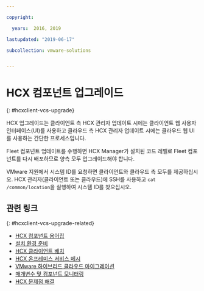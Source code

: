 ```yaml
---

copyright:

  years:  2016, 2019

lastupdated: "2019-06-17"

subcollection: vmware-solutions


---
```


# HCX 컴포넌트 업그레이드
{: #hcxclient-vcs-upgrade}

HCX 업그레이드는 클라이언트 측 HCX 관리자 업데이트 시에는
클라이언트 웹 사용자 인터페이스(UI)를 사용하고 클라우드 측 HCX 관리자 업데이트 시에는
클라우드 웹 UI를 사용하는 간단한 프로세스입니다.

Fleet 컴포넌트 업데이트를 수행하면 HCX Manager가 설치된 코드 레벨로 Fleet 컴포넌트를 다시 배포하므로 양측 모두 업그레이드해야 합니다.

VMware 지원에서 시스템 ID를 요청하면 클라이언트와 클라우드 측 모두를 제공하십시오. HCX 관리자(클라이언트 또는 클라우드)에 SSH를 사용하고 `cat /common/location`을 실행하여 시스템 ID를 찾으십시오.

## 관련 링크
{: #hcxclient-vcs-upgrade-related}

* [HCX 컴포넌트 용어집](/docs/services/vmwaresolutions/services?topic=vmware-solutions-hcxclient-components)
* [설치 환경 준비](/docs/services/vmwaresolutions/services?topic=vmware-solutions-hcxclient-planning-prep-install)
* [HCX 클라이언트 배치](/docs/services/vmwaresolutions/services?topic=vmware-solutions-hcxclient-vcs-client-deployment)
* [HCX 온프레미스 서비스 메시](/docs/services/vmwaresolutions/services?topic=vmware-solutions-hcxclient-vcs-mesh-deployment)
* [VMware 하이브리드 클라우드 마이그레이션](/docs/services/vmwaresolutions/services?topic=vmware-solutions-hcxclient-migrations)
* [매개변수 및 컴포넌트 모니터링](/docs/services/vmwaresolutions/services?topic=vmware-solutions-hcxclient-monitoring)
* [HCX 문제점 해결](/docs/services/vmwaresolutions/services?topic=vmware-solutions-hcxclient-troubleshooting)
